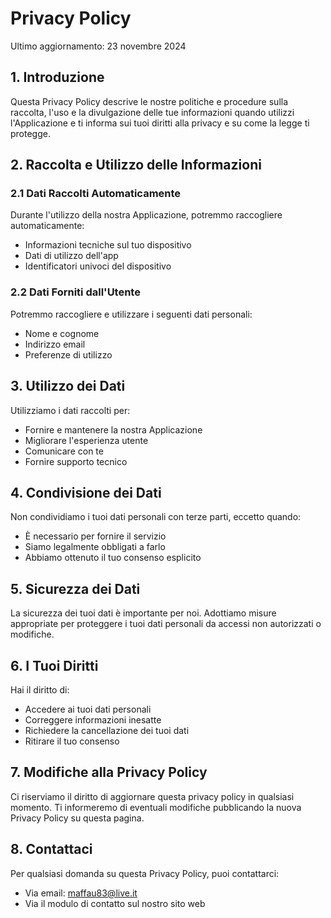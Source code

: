 # Privacy Policy

Ultimo aggiornamento: 23 novembre 2024

## 1. Introduzione
Questa Privacy Policy descrive le nostre politiche e procedure sulla raccolta, l'uso e la divulgazione delle tue informazioni quando utilizzi l'Applicazione e ti informa sui tuoi diritti alla privacy e su come la legge ti protegge.

## 2. Raccolta e Utilizzo delle Informazioni
### 2.1 Dati Raccolti Automaticamente
Durante l'utilizzo della nostra Applicazione, potremmo raccogliere automaticamente:
- Informazioni tecniche sul tuo dispositivo
- Dati di utilizzo dell'app
- Identificatori univoci del dispositivo

### 2.2 Dati Forniti dall'Utente
Potremmo raccogliere e utilizzare i seguenti dati personali:
- Nome e cognome
- Indirizzo email
- Preferenze di utilizzo

## 3. Utilizzo dei Dati
Utilizziamo i dati raccolti per:
- Fornire e mantenere la nostra Applicazione
- Migliorare l'esperienza utente
- Comunicare con te
- Fornire supporto tecnico

## 4. Condivisione dei Dati
Non condividiamo i tuoi dati personali con terze parti, eccetto quando:
- È necessario per fornire il servizio
- Siamo legalmente obbligati a farlo
- Abbiamo ottenuto il tuo consenso esplicito

## 5. Sicurezza dei Dati
La sicurezza dei tuoi dati è importante per noi. Adottiamo misure appropriate per proteggere i tuoi dati personali da accessi non autorizzati o modifiche.

## 6. I Tuoi Diritti
Hai il diritto di:
- Accedere ai tuoi dati personali
- Correggere informazioni inesatte
- Richiedere la cancellazione dei tuoi dati
- Ritirare il tuo consenso

## 7. Modifiche alla Privacy Policy
Ci riserviamo il diritto di aggiornare questa privacy policy in qualsiasi momento. Ti informeremo di eventuali modifiche pubblicando la nuova Privacy Policy su questa pagina.

## 8. Contattaci
Per qualsiasi domanda su questa Privacy Policy, puoi contattarci:
- Via email: maffau83@live.it
- Via il modulo di contatto sul nostro sito web
